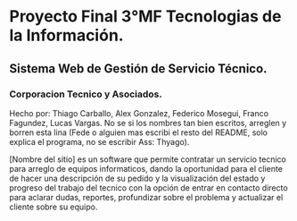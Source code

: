 # Proyecto Final 3°MF Tecnologias de la Información.
## Sistema Web de Gestión de Servicio Técnico.
### Corporacion Tecnico y Asociados.
Hecho por: Thiago Carballo, Alex Gonzalez, Federico Mosegui, Franco Fagundez, Lucas Vargas.
No se si los nombres tan bien escritos, arreglen y borren esta lina
(Fede o alguien mas escribi el resto del README, solo explica el programa, no se escribir
Ass: Thyago).

[Nombre del sitio] es un software que permite contratar un servicio tecnico para arreglo de equipos informaticos, dando la oportunidad para el cliente de hacer una descripción de su pedido y la visualización del estado y progreso del trabajo del tecnico con la opción de entrar en contacto directo para aclarar dudas, reportes, profundizar sobre el problema y actualizar el cliente sobre su equipo.